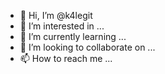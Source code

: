 - 👋 Hi, I’m @k4legit
- 👀 I’m interested in ...
- 🌱 I’m currently learning ...
- 💞️ I’m looking to collaborate on ...
- 📫 How to reach me ...

<!---
k4legit/k4legit is a ✨ special ✨ repository because its `README.md` (this file) appears on your GitHub profile.
You can click the Preview link to take a look at your changes.
--->
